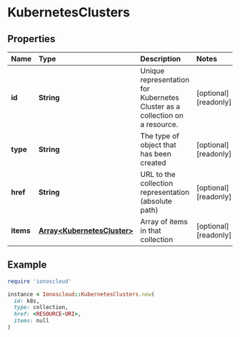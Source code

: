 # KubernetesClusters

## Properties

| Name | Type | Description | Notes |
| :--- | :--- | :--- | :--- |
| **id** | **String** | Unique representation for Kubernetes Cluster as a collection on a resource. | \[optional\]\[readonly\] |
| **type** | **String** | The type of object that has been created | \[optional\]\[readonly\] |
| **href** | **String** | URL to the collection representation \(absolute path\) | \[optional\]\[readonly\] |
| **items** | [**Array&lt;KubernetesCluster&gt;**](kubernetescluster.md) | Array of items in that collection | \[optional\]\[readonly\] |

## Example

```ruby
require 'ionoscloud'

instance = Ionoscloud::KubernetesClusters.new(
  id: k8s,
  type: collection,
  href: <RESOURCE-URI>,
  items: null
)
```

